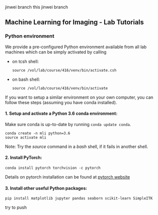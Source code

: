 jinwei branch 
this jinwei branch

## Machine Learning for Imaging - Lab Tutorials


### Python environment

We provide a pre-configured Python environment available from all lab machines which can be simply activated by calling

- on tcsh shell:
   ```shell
   source /vol/lab/course/416/venv/bin/activate.csh
   ```

- on bash shell:
   ```shell
   source /vol/lab/course/416/venv/bin/activate
   ```

If you want to setup a similar environment on your own computer, you can follow these steps (assuming you have conda installed).

#### 1. Setup and activate a Python 3.6 conda environment:

Make sure conda is up-to-date by running ```conda update conda```.

   ```shell
   conda create -n mli python=3.6
   source activate mli
   ```
   
Note: Try the *source* command in a *bash* shell, if it fails in another shell. 

#### 2. Install PyTorch:
   
   ```shell
   conda install pytorch torchvision -c pytorch
   ```

Details on pytorch installation can be found at [pytorch website](https://pytorch.org/get-started/locally/)

#### 3. Install other useful Python packages:
   
   ```shell
   pip install matplotlib jupyter pandas seaborn scikit-learn SimpleITK
   ```

try to push 
